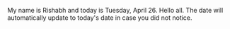 My name is Rishabh and today is Tuesday, April 26. Hello all. The date will automatically update to today's date in case you did not notice.
